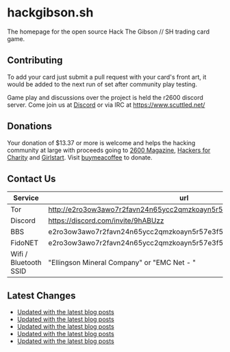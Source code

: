 # hackgibson.sh
The homepage for the open source Hack The Gibson // SH trading card game.


## Contributing

To add your card just submit a pull request with your card's front art, it would be added to the next run of set after community play testing.

Game play and discussions over the project is held the r2600 discord server. Come join us at [Discord](https://discord.com/invite/9hABUzz) or via IRC at https://www.scuttled.net/


## Donations

Your donation of $13.37 or more is welcome and helps the hacking community at large with proceeds going to [2600 Magazine](https://2600.com/), [Hackers for Charity](https://hackersforcharity.org) and [Girlstart](https://girlstart.org).  Visit [buymeacoffee](https://www.buymeacoffee.com/hackgibson.sh) to donate.


## Contact Us

Service | url
-|-
Tor | http://e2ro3ow3awo7r2favn24n65ycc2qmzkoayn5r57e3f56nvjwdcgg32ad.onion
Discord | https://discord.com/invite/9hABUzz
BBS | e2ro3ow3awo7r2favn24n65ycc2qmzkoayn5r57e3f56nvjwdcgg32ad.onion:23
FidoNET | e2ro3ow3awo7r2favn24n65ycc2qmzkoayn5r57e3f56nvjwdcgg32ad.onion:24554
Wifi / Bluetooth SSID | "Ellingson Mineral Company" or "EMC Net - <fidonet address>"

## Latest Changes
<!-- BLOG-POST-LIST:START -->
- [Updated with the latest blog posts](https://github.com/DFW2600/hackgibson.sh/commit/5bb5b7d8a061b3d6ad938bee529539276623af3b)
- [Updated with the latest blog posts](https://github.com/DFW2600/hackgibson.sh/commit/881dcbcf39e63599a2597d18d0c4e6237c571744)
- [Updated with the latest blog posts](https://github.com/DFW2600/hackgibson.sh/commit/eae9db46dce4d82363114b068b53cfa9903aa676)
- [Updated with the latest blog posts](https://github.com/DFW2600/hackgibson.sh/commit/ea533f9c6c9a2dc542f5861c46dd1951a7cb0c26)
- [Updated with the latest blog posts](https://github.com/DFW2600/hackgibson.sh/commit/e8d37342dd981e735d3a56b4dbf6dd8cc9971d0e)
<!-- BLOG-POST-LIST:END -->
